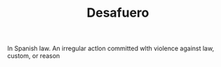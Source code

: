 ---
title: Desafuero
letter: D
permalink: "/definitions/bld-desafuero.html"
body: In Spanish law. An irregular actlon committed wlth violence against law, custom,
  or reason
published_at: '2018-07-07'
source: Black's Law Dictionary 2nd Ed (1910)
layout: post
---